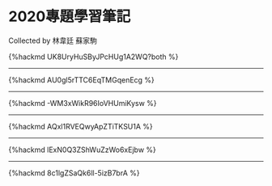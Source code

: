 2020專題學習筆記
==
Collected by 林韋廷 蘇家駒

{%hackmd UK8UryHuSByJPcHUg1A2WQ?both %}
***
{%hackmd AU0gl5rTTC6EqTMGqenEcg %}
***
{%hackmd -WM3xWikR96IoVHUmiKysw %}
***
{%hackmd AQxl1RVEQwyApZTiTKSU1A %}
***
{%hackmd lExN0Q3ZShWuZzWo6xEjbw %}
***
{%hackmd 8c1lgZSaQk6ll-5izB7brA %}

